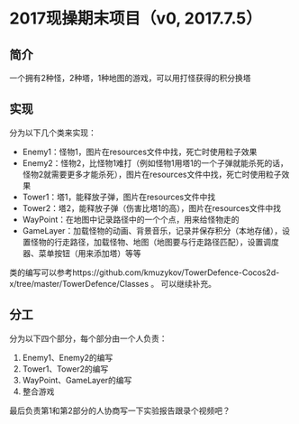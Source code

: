 # 2017现操期末项目（v0, 2017.7.5）
## 简介
一个拥有2种怪，2种塔，1种地图的游戏，可以用打怪获得的积分换塔

## 实现
分为以下几个类来实现：
* Enemy1：怪物1，图片在resources文件中找，死亡时使用粒子效果
* Enemy2：怪物2，比怪物1难打（例如怪物1用塔1的一个子弹就能杀死的话，怪物2就需要更多才能杀死），图片在resources文件中找，死亡时使用粒子效果
* Tower1：塔1，能释放子弹，图片在resources文件中找
* Tower2：塔2，能释放子弹（伤害比塔1的高），图片在resources文件中找
* WayPoint：在地图中记录路径中的一个个点，用来给怪物走的
* GameLayer：加载怪物的动画、背景音乐，记录并保存积分（本地存储），设置怪物的行走路径，加载怪物、地图（地图要与行走路径匹配），设置调度器、菜单按钮（用来添加塔）等等

类的编写可以参考https://github.com/kmuzykov/TowerDefence-Cocos2d-x/tree/master/TowerDefence/Classes 。 可以继续补充。

## 分工
分为以下四个部分，每个部分由一个人负责：
1. Enemy1、Enemy2的编写
2. Tower1、Tower2的编写
3. WayPoint、GameLayer的编写
4. 整合游戏

最后负责第1和第2部分的人协商写一下实验报告跟录个视频吧？
